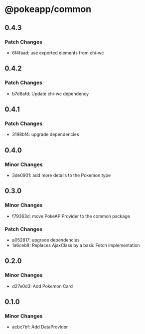 # @pokeapp/common

## 0.4.3

### Patch Changes

- 6f4faad: use exported elements from chi-wc

## 0.4.2

### Patch Changes

- b7d8afd: Update chi-wc dependency

## 0.4.1

### Patch Changes

- 3198bf4: upgrade dependencies

## 0.4.0

### Minor Changes

- 3de0901: add more details to the Pokemon type

## 0.3.0

### Minor Changes

- f79363d: move PokeAPIProvider to the common package

### Patch Changes

- a052817: upgrade dependencies
- 1a6ceb8: Replaces AjaxClass by a basic Fetch implementation

## 0.2.0

### Minor Changes

- d27e0d3: Add Pokemon Card

## 0.1.0

### Minor Changes

- acbc7bf: Add DataProvider
